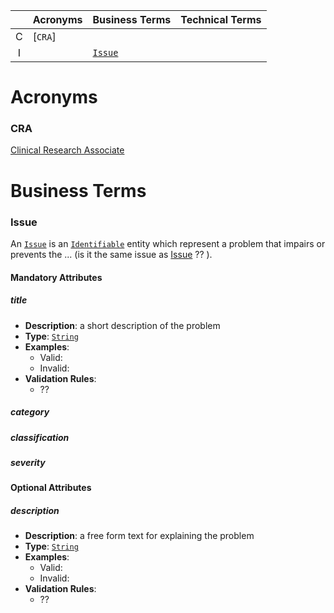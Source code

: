 <!-- GLOSSARY:Index global='true' -->
<!-- Automatically generated by Atom plugin -->
|   |Acronyms|Business Terms|Technical Terms |
|:-:|--------|--------------|----------------|
| C |[`CRA`] |              |                |
| I |        |[`Issue`]     |                |

<!-- /GLOSSARY:Index -->

# Acronyms

### CRA
[Clinical Research Associate](https://learn.mdsol.com/display/GLOSSARYprdENG/Clinical+Research+Associate+-CRA)

# Business Terms
### Issue
An [`Issue`] is an [`Identifiable`] entity which represent a problem that impairs or prevents the ... (is it the same issue as [Issue](https://learn.mdsol.com/display/GLOSSARYprdENG/Issue) ?? ).
#### Mandatory Attributes
##### title
  * __Description__: a short description of the problem
  * __Type__: [`String`]
  * __Examples__:
    * Valid:
    * Invalid:
  * __Validation Rules__:
    * ??
##### category
##### classification
##### severity

#### Optional Attributes
##### description
  * __Description__: a free form text for explaining the problem
  * __Type__: [`String`]
  * __Examples__:
    * Valid:
    * Invalid:
  * __Validation Rules__:
    * ??


<!-- GLOSSARY:References -->
<!-- Automatically generated by Atom plugin -->
[`Issue`]: GLOSSARY.md#issue "Issue"
[`SM`]: ../GLOSSARY.md#sm "SM"
[`DSL`]: ../GLOSSARY.md#dsl "DSL"
[`Actor`]: ../GLOSSARY.md#actor "Actor"
[`Boolean`]: ../GLOSSARY.md#boolean "Boolean"
[`Command`]: ../GLOSSARY.md#command "Command"
[`Feature`]: ../GLOSSARY.md#feature "Feature"
[`Identifiable`]: ../GLOSSARY.md#identifiable "Identifiable"
[`Identity`]: ../GLOSSARY.md#identity "Identity"
[`Query`]: ../GLOSSARY.md#query "query"
[`Set`]: ../GLOSSARY.md#set "Set"
[`String`]: ../GLOSSARY.md#string "String"
<!-- /GLOSSARY:References -->
